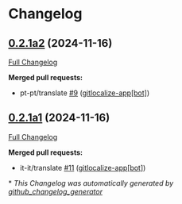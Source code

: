 # Changelog

## [0.2.1a2](https://github.com/OpenVoiceOS/ovos-solver-YesNo-plugin/tree/0.2.1a2) (2024-11-16)

[Full Changelog](https://github.com/OpenVoiceOS/ovos-solver-YesNo-plugin/compare/0.2.1a1...0.2.1a2)

**Merged pull requests:**

- pt-pt/translate [\#9](https://github.com/OpenVoiceOS/ovos-solver-YesNo-plugin/pull/9) ([gitlocalize-app[bot]](https://github.com/apps/gitlocalize-app))

## [0.2.1a1](https://github.com/OpenVoiceOS/ovos-solver-YesNo-plugin/tree/0.2.1a1) (2024-11-16)

[Full Changelog](https://github.com/OpenVoiceOS/ovos-solver-YesNo-plugin/compare/0.2.0...0.2.1a1)

**Merged pull requests:**

- it-it/translate [\#11](https://github.com/OpenVoiceOS/ovos-solver-YesNo-plugin/pull/11) ([gitlocalize-app[bot]](https://github.com/apps/gitlocalize-app))



\* *This Changelog was automatically generated by [github_changelog_generator](https://github.com/github-changelog-generator/github-changelog-generator)*
